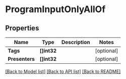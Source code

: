 # ProgramInputOnlyAllOf

## Properties

Name | Type | Description | Notes
------------ | ------------- | ------------- | -------------
**Tags** | **[]int32** |  | [optional] 
**Presenters** | **[]int32** |  | [optional] 

[[Back to Model list]](../README.md#documentation-for-models) [[Back to API list]](../README.md#documentation-for-api-endpoints) [[Back to README]](../README.md)


